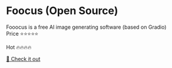 # Foocus (Open Source)
Fooocus is a free AI image generating software (based on Gradio)
<br>
Price ⭐️⭐️⭐️⭐️⭐️

Hot   🔥🔥🔥🔥

[🧳 Check it out](https://github.com/lllyasviel/Fooocus)

 
